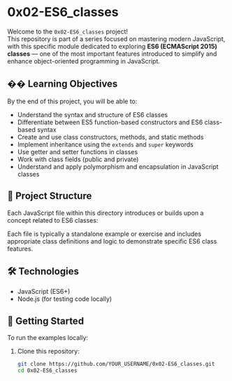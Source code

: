 # 0x02-ES6_classes

Welcome to the `0x02-ES6_classes` project!  
This repository is part of a series focused on mastering modern JavaScript, with this specific module dedicated to exploring **ES6 (ECMAScript 2015) classes** — one of the most important features introduced to simplify and enhance object-oriented programming in JavaScript.

## �� Learning Objectives

By the end of this project, you will be able to:

- Understand the syntax and structure of ES6 classes
- Differentiate between ES5 function-based constructors and ES6 class-based syntax
- Create and use class constructors, methods, and static methods
- Implement inheritance using the `extends` and `super` keywords
- Use getter and setter functions in classes
- Work with class fields (public and private)
- Understand and apply polymorphism and encapsulation in JavaScript classes

## 📁 Project Structure

Each JavaScript file within this directory introduces or builds upon a concept related to ES6 classes:


Each file is typically a standalone example or exercise and includes appropriate class definitions and logic to demonstrate specific ES6 class features.

## 🛠️ Technologies

- JavaScript (ES6+)
- Node.js (for testing code locally)

## 🚀 Getting Started

To run the examples locally:

1. Clone this repository:
   ```bash
   git clone https://github.com/YOUR_USERNAME/0x02-ES6_classes.git
   cd 0x02-ES6_classes

